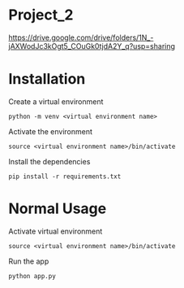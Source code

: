 # Project_2

https://drive.google.com/drive/folders/1N_-jAXWodJc3kOgt5_COuGk0tjdA2Y_q?usp=sharing

# Installation

Create a virtual environment

`python -m venv <virtual environment name>`

Activate the environment

`source <virtual environment name>/bin/activate`

Install the dependencies

`pip install -r requirements.txt`

# Normal Usage

Activate virtual environment

`source <virtual environment name>/bin/activate`

Run the app

`python app.py`
